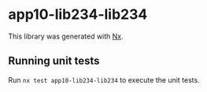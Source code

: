 # app10-lib234-lib234

This library was generated with [Nx](https://nx.dev).

## Running unit tests

Run `nx test app10-lib234-lib234` to execute the unit tests.
